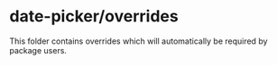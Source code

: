# date-picker/overrides

This folder contains overrides which will automatically be required by package users.
